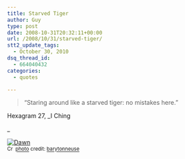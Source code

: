 ```yaml
---
title: Starved Tiger
author: Guy
type: post
date: 2008-10-31T20:32:11+00:00
url: /2008/10/31/starved-tiger/
stt2_update_tags:
  - October 30, 2010
dsq_thread_id:
  - 664040432
categories:
  - quotes

---
```

> &#8220;Staring around like a starved tiger: no mistakes here.&#8221;

Hexagram 27, _I Ching
  
_ 

<a href="https://www.flickr.com/photos/55384811@N00/98044848/" title="Dawn" target="_blank"><img src="http://farm1.static.flickr.com/36/98044848_20810b2f7e.jpg" alt="Dawn" border="0" /></a>  
<small><a href="http://creativecommons.org/licenses/by-nc/2.0/" title="Attribution-NonCommercial License" target="_blank"><img src="https://2018.guyjames.com/wp-content/plugins/photo-dropper/images/cc.png" alt="Creative Commons License" border="0" width="16" height="16" align="absmiddle" /></a> <a href="http://www.photodropper.com/photos/" target="_blank">photo</a> credit: <a href="https://www.flickr.com/photos/55384811@N00/98044848/" title="barytonneuse" target="_blank">barytonneuse</a></small>
